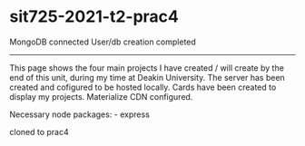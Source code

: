 # sit725-2021-t2-prac4

MongoDB connected
User/db creation completed


---------------------------------------------------------------------------------------------------------------------------------
This page shows the four main projects I have created / will create by the end of this unit, during my time at Deakin University. 
The server has been created and cofigured to be hosted locally.
Cards have been created to display my projects.
Materialize CDN configured.

Necessary node packages: - express

cloned to prac4

